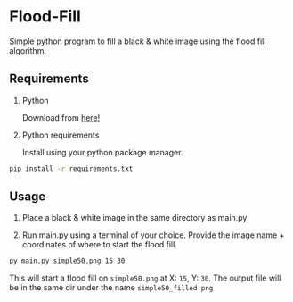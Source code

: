 # Flood-Fill

Simple python program to fill a black & white image using the flood fill algorithm.

## Requirements

1. Python

    Download from [here!](https://www.python.org/)

2. Python requirements

    Install using your python package manager.

```sh
pip install -r requirements.txt
```

## Usage

1. Place a black & white image in the same directory as main.py

2. Run main.py using a terminal of your choice. Provide the image name + coordinates of where to start the flood fill.

```sh
py main.py simple50.png 15 30
```

This will start a flood fill on `simple50.png` at X: `15`, Y: `30`. The output file will be in the same dir under the name `simple50_filled.png`

